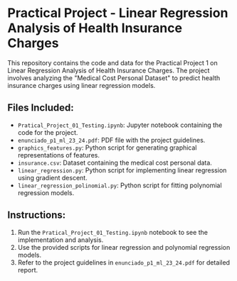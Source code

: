 # Practical Project - Linear Regression Analysis of Health Insurance Charges

This repository contains the code and data for the Practical Project 1 on Linear Regression Analysis of Health Insurance Charges. The project involves analyzing the "Medical Cost Personal Dataset" to predict health insurance charges using linear regression models.

## Files Included:
- `Pratical_Project_01_Testing.ipynb`: Jupyter notebook containing the code for the project.
- `enunciado_p1_ml_23_24.pdf`: PDF file with the project guidelines.
- `graphics_features.py`: Python script for generating graphical representations of features.
- `insurance.csv`: Dataset containing the medical cost personal data.
- `linear_regression.py`: Python script for implementing linear regression using gradient descent.
- `linear_regression_polinomial.py`: Python script for fitting polynomial regression models.

## Instructions:
1. Run the `Pratical_Project_01_Testing.ipynb` notebook to see the implementation and analysis.
2. Use the provided scripts for linear regression and polynomial regression models.
3. Refer to the project guidelines in `enunciado_p1_ml_23_24.pdf` for detailed report.
